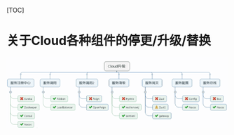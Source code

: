 [TOC]

# 关于Cloud各种组件的停更/升级/替换

![图 7](../statics/%E5%85%B3%E4%BA%8ECloud%E5%90%84%E7%A7%8D%E7%BB%84%E4%BB%B6%E7%9A%84%E5%81%9C%E6%9B%B4%E5%8D%87%E7%BA%A7%E6%9B%BF%E6%8D%A2-%E5%85%B3%E4%BA%8ECloud%E5%90%84%E7%A7%8D%E7%BB%84%E4%BB%B6%E7%9A%84%E5%81%9C%E6%9B%B4/%E5%8D%87%E7%BA%A7/%E6%9B%BF%E6%8D%A2.png)  
